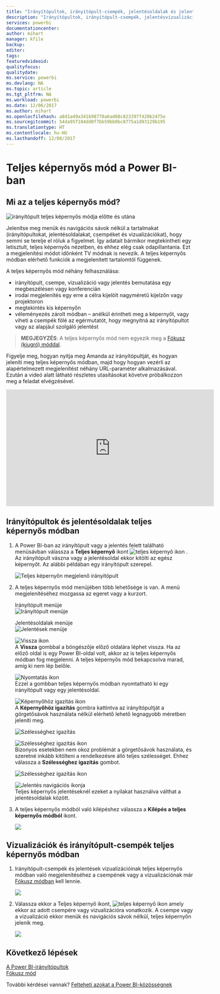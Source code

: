 ```yaml
---
title: "Irányítópultok, irányítópult-csempék, jelentésoldalak és jelentések vizualizációinak megjelenítése teljes képernyős módban"
description: "Irányítópultok, irányítópult-csempék, jelentésvizualizációk és jelentésoldalak megjelenítése teljes képernyős módban vagy más néven *TV-módban*."
services: powerbi
documentationcenter: 
author: mihart
manager: kfile
backup: 
editor: 
tags: 
featuredvideoid: 
qualityfocus: 
qualitydate: 
ms.service: powerbi
ms.devlang: NA
ms.topic: article
ms.tgt_pltfrm: NA
ms.workload: powerbi
ms.date: 12/06/2017
ms.author: mihart
ms.openlocfilehash: a8d1a49a341b98778a6ad08c823397f420b2475e
ms.sourcegitcommit: 54da95f184dd0f7bb59bb0bc8775a1d93129b195
ms.translationtype: HT
ms.contentlocale: hu-HU
ms.lasthandoff: 12/08/2017
---
```

# <a name="full-screen-mode-in-power-bi"></a>Teljes képernyős mód a Power BI-ban
## <a name="what-is-full-screen-mode"></a>Mi az a teljes képernyős mód?
![irányítópult teljes képernyős módja előtte és utána](media/service-fullscreen-mode/power-bi-full-screen-comparison.png)

Jelenítse meg menük és navigációs sávok nélkül a tartalmakat (irányítópultokat, jelentésoldalakat, csempéket és vizualizációkat), hogy semmi se terelje el róluk a figyelmet.  Így adatait bármikor megtekintheti egy letisztult, teljes képernyős nézetben, és ehhez elég csak odapillantania. Ezt a megjelenítési módot időnként TV módnak is nevezik. A teljes képernyős módban elérhető funkciók a megjelenített tartalomtól függenek.  

A teljes képernyős mód néhány felhasználása:

* irányítópult, csempe, vizualizáció vagy jelentés bemutatása egy megbeszélésen vagy konferencián
* irodai megjelenítés egy erre a célra kijelölt nagyméretű kijelzőn vagy projektoron
* megtekintés kis képernyőn
* véleményezés zárolt módban – anélkül érintheti meg a képernyőt, vagy viheti a csempék fölé az egérmutatót, hogy megnyitná az irányítópultot vagy az alapjául szolgáló jelentést

> **MEGJEGYZÉS**: A teljes képernyős mód nem egyezik meg a [Fókusz (kiugró) móddal](service-focus-mode.md).
> 
> 

Figyelje meg, hogyan nyitja meg Amanda az irányítópultját, és hogyan jeleníti meg teljes képernyős módban, majd hogy hogyan vezérli az alapértelmezett megjelenítést néhány URL-paraméter alkalmazásával. Ezután a videó alatt látható részletes utasításokat követve próbálkozzon meg a feladat elvégzésével.

<iframe width="560" height="315" src="https://www.youtube.com/embed/c31gZkyvC54" frameborder="0" allowfullscreen></iframe>

## <a name="dashboards-and-report-pages-in-full-screen-mode"></a>Irányítópultok és jelentésoldalak teljes képernyős módban
1. A Power BI-ban az irányítópult vagy a jelentés felett található menüsávban válassza a **Teljes képernyő** ikont ![teljes képernyő ikon ](media/service-fullscreen-mode/power-bi-full-screen-icon.png) . Az irányítópult vászna vagy a jelentésoldal ekkor kitölti az egész képernyőt. Az alábbi példában egy irányítópult szerepel.
   
      ![Teljes képernyőn megjelenő irányítópult](media/service-fullscreen-mode/power-bi-dash-full-screen.png)
2. A teljes képernyős mód menüjében több lehetősége is van.  A menü megjelenítéséhez mozgassa az egeret vagy a kurzort. 
   
     Irányítópult menüje    
     ![Irányítópult menüje](media/service-fullscreen-mode/power-bi-full-screen-menu-dashboard.png)    
   
     Jelentésoldalak menüje    
    ![Jelentések menüje](media/service-fullscreen-mode/power-bi-report-menu.png)    
   
    ![Vissza ikon](media/service-fullscreen-mode/power-bi-back-icon.png)    
    A **Vissza** gombbal a böngészője előző oldalára léphet vissza. Ha az előző oldal is egy Power BI-oldal volt, akkor az is teljes képernyős módban fog megjelenni.  A teljes képernyős mód bekapcsolva marad, amíg ki nem lép belőle.
   
    ![Nyomtatás ikon](media/service-fullscreen-mode/power-bi-print-icon.png)    
    Ezzel a gombban teljes képernyős módban nyomtatható ki egy irányítópult vagy egy jelentésoldal. 
   
    ![Képernyőhöz igazítás ikon](media/service-fullscreen-mode/power-bi-fit-to-width.png)    
    A **Képernyőhöz igazítás** gombra kattintva az irányítópultját a görgetősávok használata nélkül elérhető lehető legnagyobb méretben jeleníti meg.     
   
    ![Szélességhez igazítás](media/service-fullscreen-mode/power-bi-fit-screen.png)
   
    ![Szélességhez igazítás ikon](media/service-fullscreen-mode/power-bi-fit-width.png)       
    Bizonyos esetekben nem okoz problémát a görgetősávok használata, és szeretné inkább kitölteni a rendelkezésre álló teljes szélességet. Ehhez válassza a **Szélességhez igazítás** gombot.    
   
    ![Szélességhez igazítás ikon](media/service-fullscreen-mode/power-bi-fit-to-width-new.png)
   
    ![Jelentés navigációs ikonja](media/service-fullscreen-mode/power-bi-report-nav2.png)       
    Teljes képernyős jelentéseknél ezeket a nyilakat használva válthat a jelentésoldalak között.    
3. A teljes képernyős módból való kilépéshez válassza a **Kilépés a teljes képernyős módból** ikont.
   
      ![](media/service-fullscreen-mode/exit-fullscreen-new.png)

## <a name="visualizations-and-dashboard-tiles-in-full-screen-mode"></a>Vizualizációk és irányítópult-csempék teljes képernyős módban
1. Irányítópult-csempék és jelentések vizualizációinak teljes képernyős módban való megjelenítéséhez a csempének vagy a vizualizációnak már [Fókusz módban](service-focus-mode.md) kell lennie. 
   
    ![](media/service-fullscreen-mode/power-bi-focus3.png)
2. Válassza ekkor a Teljes képernyő ikont, ![teljes képernyő ikon](media/service-fullscreen-mode/power-bi-full-screen-icon.png)  amely ekkor az adott csempére vagy vizualizációra vonatkozik. A csempe vagy a vizualizáció ekkor menük és navigációs sávok nélkül, teljes képernyőn jelenik meg.
   
    ![](media/service-fullscreen-mode/power-bi-fullscreen.png)

## <a name="next-steps"></a>Következő lépések
[A Power BI-irányítópultok](service-dashboards.md)  
[Fókusz mód](service-focus-mode.md)    

További kérdései vannak? [Felteheti azokat a Power BI-közösségnek](http://community.powerbi.com/)

